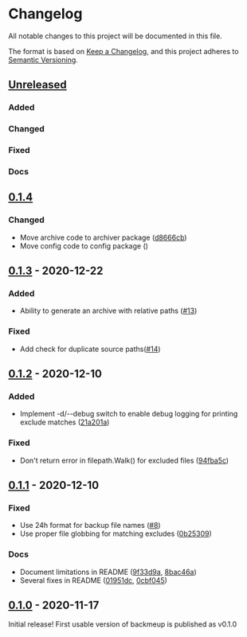 # Changelog

All notable changes to this project will be documented in this file.

The format is based on [Keep a Changelog](https://keepachangelog.com/en/1.0.0/),
and this project adheres to [Semantic Versioning](https://semver.org/spec/v2.0.0.html).

## [Unreleased]
### Added
### Changed
### Fixed
### Docs

## [0.1.4]
### Changed
- Move archive code to archiver package ([d8666cb](https://github.com/d-Rickyy-b/backmeup/commit/d8666cb5d3acc25a77f3d84f92c52301687dd6ae))
- Move config code to config package ([]())

## [0.1.3] - 2020-12-22
### Added
- Ability to generate an archive with relative paths ([#13](https://github.com/d-Rickyy-b/backmeup/pull/13))
### Fixed
- Add check for duplicate source paths([#14](https://github.com/d-Rickyy-b/backmeup/pull/14))

## [0.1.2] - 2020-12-10
### Added
- Implement -d/--debug switch to enable debug logging for printing exclude matches ([21a201a](https://github.com/d-Rickyy-b/backmeup/commit/21a201a7fa7013aee2159cd18d4672ada65442b0))
### Fixed
- Don't return error in filepath.Walk() for excluded files ([94fba5c](https://github.com/d-Rickyy-b/backmeup/commit/94fba5cab11d3dc07b2ef613e81455b2c1c215bc))

## [0.1.1] - 2020-12-10
### Fixed
- Use 24h format for backup file names ([#8](https://github.com/d-Rickyy-b/backmeup/pull/8))
- Use proper file globbing for matching excludes ([0b25309](https://github.com/d-Rickyy-b/backmeup/commit/0b2530989232f7082f14e79f1036cb8f7ee6053c))
### Docs
- Document limitations in README ([9f33d9a](https://github.com/d-Rickyy-b/backmeup/commit/9f33d9adaa81c90ddd5b9b166ac61cee46317175), [8bac46a](https://github.com/d-Rickyy-b/backmeup/commit/8bac46ac6272f29e2b8b3555fcbae36619732d5c))
- Several fixes in README ([01951dc](https://github.com/d-Rickyy-b/backmeup/commit/01951dc4273ab968d616d839d7b66fdee6d69371), [0cbf045](https://github.com/d-Rickyy-b/backmeup/commit/0cbf045898889e808d462dfd0452b6a9d2715579))


## [0.1.0] - 2020-11-17
Initial release! First usable version of backmeup is published as v0.1.0 

[unreleased]: https://github.com/d-Rickyy-b/backmeup/compare/v0.1.4...HEAD
[0.1.4]: https://github.com/d-Rickyy-b/backmeup/tree/v0.1.4
[0.1.3]: https://github.com/d-Rickyy-b/backmeup/tree/v0.1.3
[0.1.2]: https://github.com/d-Rickyy-b/backmeup/tree/v0.1.2
[0.1.1]: https://github.com/d-Rickyy-b/backmeup/tree/v0.1.1
[0.1.0]: https://github.com/d-Rickyy-b/backmeup/tree/v0.1.0

